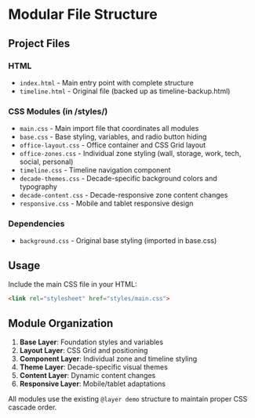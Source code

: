 # Modular File Structure

## Project Files

### HTML
- `index.html` - Main entry point with complete structure
- `timeline.html` - Original file (backed up as timeline-backup.html)

### CSS Modules (in /styles/)
- `main.css` - Main import file that coordinates all modules
- `base.css` - Base styling, variables, and radio button hiding
- `office-layout.css` - Office container and CSS Grid layout
- `office-zones.css` - Individual zone styling (wall, storage, work, tech, social, personal)
- `timeline.css` - Timeline navigation component
- `decade-themes.css` - Decade-specific background colors and typography
- `decade-content.css` - Decade-responsive zone content changes
- `responsive.css` - Mobile and tablet responsive design

### Dependencies
- `background.css` - Original base styling (imported in base.css)

## Usage

Include the main CSS file in your HTML:
```html
<link rel="stylesheet" href="styles/main.css">
```

## Module Organization

1. **Base Layer**: Foundation styles and variables
2. **Layout Layer**: CSS Grid and positioning
3. **Component Layer**: Individual zone and timeline styling  
4. **Theme Layer**: Decade-specific visual themes
5. **Content Layer**: Dynamic content changes
6. **Responsive Layer**: Mobile/tablet adaptations

All modules use the existing `@layer demo` structure to maintain proper CSS cascade order.